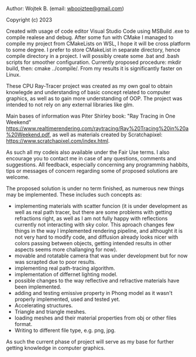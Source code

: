 Author: Wojtek B. (email: wboojztee@gmail.com)

Copyright (c) 2023

Created with usage of code editor Visual Studio Code using MSBuild .exe to compile realese and debug. After some fun with CMake I managed to compile my project from CMakeLists on WSL, I hope it will be cross platform to some degree. I prefer to store CMakeList in separate directory, hence compile directory in a project. I will possibly create some .bat and .bash scripts for smoother configuration. Currently proposed procedure: mkdir build, then: cmake ../compile/. From my results it is significantly faster on Linux.

These CPU Ray-Tracer project was created as my own goal to obtain knowlegde and understanding of basic concept related to computer graphics, as well as to gain more understanding of OOP. The project was intended to not rely on any external libraries like glm.

Main bases of information was Piter Shirley book: "Ray Tracing in One Weekend" https://www.realtimerendering.com/raytracing/Ray%20Tracing%20in%20a%20Weekend.pdf, as well as materials created by Scratchapixel: https://www.scratchapixel.com/index.html. 

As such all my codeis also available under the Fair Use terms. I also encourage you to contact me in case of any questions, comments and suggestions. All feedback, especially concerning any programming habbits, tips or messages of concern regarding some of proposed solutions are welcome. 

The proposed solution is under no term finished, as numerous new things may be implemented. These includes such concepts as:
- implementing materials with scatter funcion (it is under development as well as real path tracer, but there are some problems with getting refractions right, as well as I am not fully happy with reflections currently not interacting with sky color. This aproach changes few things in the way I implemented rendering pipeline, and althought it is not very hard to modify code, and diffusion already looks nicer with colors passing between objects, getting intended results in other aspects seems more challanging for now).
- movable and rotatable camera that was under development but for now was scrapted due to poor results.
- implementing real path-tracing algorithm.
- implementation of differnet lighting model.
- possible changes to the way reflective and refractive materials have been implemented.
- adding and testing emissive property in Phong model as it wasn't properly implemented, used and tested yet.
- Accelerating structures.
- Triangle and triangle meshes. 
- loading meshes and their material properties from obj or other files format.
- Writing to different file type, e.g. png, jpg.

As such the current phase of project will serve as my base for further getting knowledge in computer graphics.

